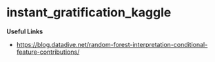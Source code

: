# instant_gratification_kaggle

**Useful Links**
- https://blog.datadive.net/random-forest-interpretation-conditional-feature-contributions/

